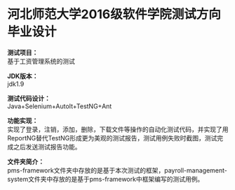 # 河北师范大学2016级软件学院测试方向毕业设计</br>
<b>测试项目：</b></br>
基于工资管理系统的测试</br>

<b>JDK版本：</b></br>
jdk1.9 </br>

<b>测试代码设计：</b></br>
Java+Selenium+AutoIt+TestNG+Ant </br>

<b>功能实现：</b></br>
实现了登录，注销，添加，删除，下载文件等操作的自动化测试代码，并实现了用ReportNG替代TestNG形成更为美观的测试报告，测试用例失败时截图，测试完成之后发送测试报告功能。 </br>

<b>文件夹简介：</b></br>
pms-framework文件夹中存放的是基于本次测试的框架，payroll-management-system文件夹中存放的是基于pms-framework中框架编写的测试用例。 </br>

&ensp;&ensp;&ensp;&ensp;&ensp;&ensp;&ensp;&ensp;&ensp;&ensp;&ensp;&ensp;&ensp;

